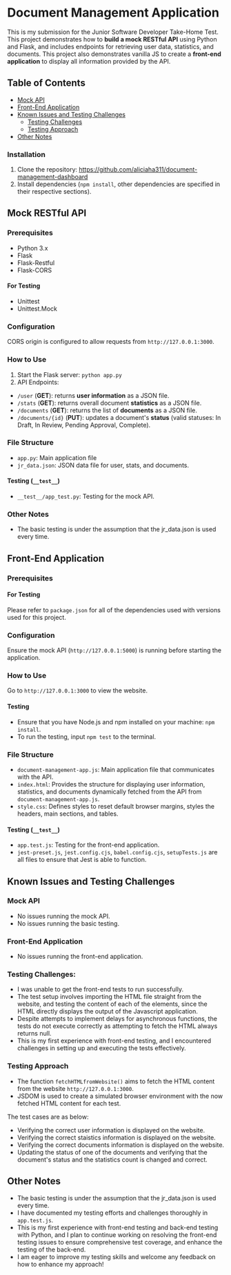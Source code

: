 # Document Management  Application
This is my submission for the Junior Software Developer Take-Home Test. This project demonstrates how to **build a mock RESTful API** using Python and Flask, and includes endpoints for retrieving user data, statistics, and documents. This project also demonstrates vanilla JS to create a **front-end application** to display all information provided by the API.

## Table of Contents
* [Mock API](#mock-restful-api)
* [Front-End Application](#front-end-application)
* [Known Issues and Testing Challenges](#known-issues-and-testing-challenges)
    * [Testing Challenges](#testing-challenges)
    * [Testing Approach](#testing-approach)
* [Other Notes](#other-notes)

### Installation
1. Clone the repository: https://github.com/aliciaha311/document-management-dashboard
2. Install dependencies (`npm install`, other dependencies are specified in their respective sections).

## Mock RESTful API
### Prerequisites
- Python 3.x
- Flask
- Flask-Restful
- Flask-CORS
#### For Testing
- Unittest
- Unittest.Mock

### Configuration
CORS origin is configured to allow requests from `http://127.0.0.1:3000`.

### How to Use
1. Start the Flask server: `python app.py`
2. API Endpoints:
- `/user` (**GET**): returns **user information** as a JSON file.
- `/stats` (**GET**): returns overall document **statistics** as a JSON file.
- `/documents` (**GET**): returns the list of **documents** as a JSON file.
- `/documents/{id}` (**PUT**): updates a document's **status** (valid statuses: In Draft, In Review, Pending Approval, Complete).

### File Structure
- `app.py`: Main application file
- `jr_data.json`: JSON data file for user, stats, and documents.
#### Testing (`__test__`)
- `__test__/app_test.py`: Testing for the mock API.

### Other Notes
- The basic testing is under the assumption that the jr_data.json is used every time.

## Front-End Application
### Prerequisites
#### For Testing
Please refer to `package.json` for all of the dependencies used with versions used for this project.

### Configuration
Ensure the mock API (`http://127.0.0.1:5000`) is running before starting the application.

### How to Use
Go to `http://127.0.0.1:3000` to view the website.
#### Testing
- Ensure that you have Node.js and npm installed on your machine: `npm install`.
- To run the testing, input `npm test` to the terminal.

### File Structure
- `document-management-app.js`: Main application file that communicates with the API.
- `index.html`: Provides the structure for displaying user information, statistics, and documents dynamically fetched from the API from `document-management-app.js`.
- `style.css`:  Defines styles to reset default browser margins, styles the headers, main sections, and tables.
#### Testing (`__test__`)
- `app.test.js`: Testing for the front-end application.
- `jest-preset.js`, `jest.config.cjs`, `babel.config.cjs`, `setupTests.js` are all files to ensure that Jest is able to function.

## Known Issues and Testing Challenges
### Mock API
- No issues running the mock API.
- No issues running the basic testing.

### Front-End Application
- No issues running the front-end application.

### Testing Challenges:
- I was unable to get the front-end tests to run successfully.
- The test setup involves importing the HTML file straight from the website, and testing the content of each of the elements, since the HTML directly displays the output of the Javascript application.
- Despite attempts to implement delays for asynchronous functions, the tests do not execute correctly as attempting to fetch the HTML always returns null.
- This is my first experience with front-end testing, and I encountered challenges in setting up and executing the tests effectively.

### Testing Approach
- The function `fetchHTMLfromWebsite()` aims to fetch the HTML content from the website `http://127.0.0.1:3000`.
- JSDOM is used to create a simulated browser environment with the now fetched HTML content for each test.

The test cases are as below:
- Verifying the correct user information is displayed on the website.
- Verifying the correct staistics information is displayed on the website.
- Verifying the correct documents information is displayed on the website.
- Updating the status of one of the documents and verifying that the document's status and the statistics count is changed and correct.

## Other Notes
- The basic testing is under the assumption that the jr_data.json is used every time.
- I have documented my testing efforts and challenges thoroughly in `app.test.js`.
- This is my first experience with front-end testing and back-end testing with Python, and I plan to continue working on resolving the front-end testing issues to ensure comprehensive test coverage, and enhance the testing of the back-end.
- I am eager to improve my testing skills and welcome any feedback on how to enhance my approach!